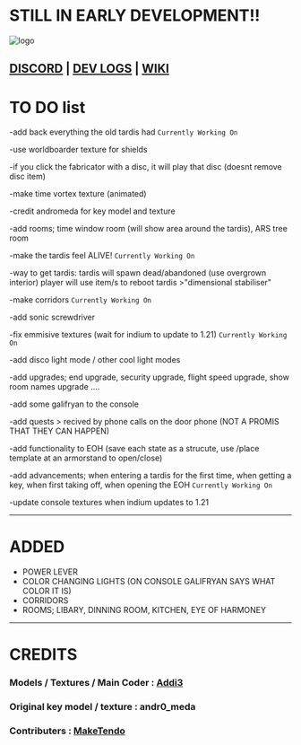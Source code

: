 # STILL IN EARLY DEVELOPMENT!!
![logo](https://github.com/Addi3/Addie-s-TARDIS-Reimagined-Datapack-1.21/assets/122154427/b387c074-1f15-4dc8-ad20-4cdc64582132)



[DISCORD](https://discord.com/invite/cRPjGDy37p) | [DEV LOGS](https://youtube.com/playlist?list=PLnrSfYm4DiXkvuy0egSI8jkkjkd_lfECR&si=jPogT5T67gG-tEiM) | [WIKI](https://github.com/Addi3/Addie-s-TARDIS-Reimagined-Datapack-1.21/wiki)
-----------
# TO DO list
-add back everything the old tardis had  `Currently Working On`

-use worldboarder texture for shields

-if you click the fabricator with a disc, it will play that disc (doesnt remove disc item)

-make time vortex texture (animated)

-credit andromeda for key model and texture

-add rooms; time window room (will show area around the tardis), ARS tree room

-make the tardis feel ALIVE!  `Currently Working On`

-way to get tardis: tardis will spawn dead/abandoned (use overgrown interior) player will use item/s to reboot tardis >"dimensional stabiliser"

-make corridors  `Currently Working On`

-add sonic screwdriver

-fix emmisive textures (wait for indium to update to 1.21)  `Currently Working On`

-add disco light mode / other cool light modes

-add upgrades; end upgrade, security upgrade, flight speed upgrade, show room names upgrade ....

-add some galifryan to the console

-add quests > recived by phone calls on the door phone (NOT A PROMIS THAT THEY CAN HAPPEN)

-add functionality to EOH (save each state as a strucute, use /place template at an armorstand to open/close)

-add advancements; when entering a tardis for the first time, when getting a key, when first taking off, when opening the EOH `Currently Working On`

-update console textures when indium updates to 1.21

------
# ADDED
* POWER LEVER
* COLOR CHANGING LIGHTS (ON CONSOLE GALIFRYAN SAYS WHAT COLOR IT IS)
* CORRIDORS
* ROOMS; LIBARY, DINNING ROOM, KITCHEN, EYE OF HARMONEY
  

------------------
# CREDITS
### Models / Textures / Main Coder : [Addi3](https://github.com/Addi3)
### Original key model / texture : andr0_meda 
### Contributers : [MakeTendo](https://github.com/MaketendoDev)


